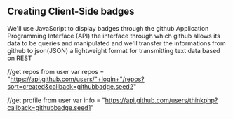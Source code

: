 ## Creating Client-Side badges

We'll use JavaScript to display badges through the github Application Programming Interface (API) the interface through which github allows its data to be queries and manipulated and we'll transfer the informations from github to json(JSON) a lightweight format for transmitting text data based on REST

   //get repos from user
   var repos = "https://api.github.com/users/"+login+"/repos?sort=created&callback=githubbadge.seed2"
 
   //get profile from user
   var info = "https://api.github.com/users/thinkphp?callback=githubbadge.seed1"
